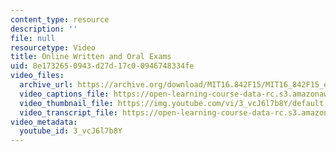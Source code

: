 ```yaml
---
content_type: resource
description: ''
file: null
resourcetype: Video
title: Online Written and Oral Exams
uid: 8e173265-0943-d27d-17c0-0946748334fe
video_files:
  archive_url: https://archive.org/download/MIT16.842F15/MIT16_842F15_educator_10_300k.mp4
  video_captions_file: https://open-learning-course-data-rc.s3.amazonaws.com/16-842-fundamentals-of-systems-engineering-fall-2015/d58b2c05fdd15c5f8161ec8654f57596_3_vcJ6l7b8Y.vtt
  video_thumbnail_file: https://img.youtube.com/vi/3_vcJ6l7b8Y/default.jpg
  video_transcript_file: https://open-learning-course-data-rc.s3.amazonaws.com/16-842-fundamentals-of-systems-engineering-fall-2015/13dcffbc8af203e846ae2ad2970ca45f_3_vcJ6l7b8Y.pdf
video_metadata:
  youtube_id: 3_vcJ6l7b8Y
---
```

